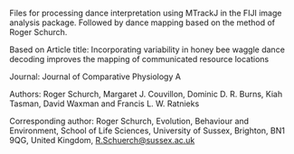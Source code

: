 Files for processing dance interpretation using MTrackJ in the FIJI image analysis package.  Followed by dance mapping based on the method of Roger Schurch.

Based on
Article title: Incorporating variability in honey bee waggle dance decoding improves
the mapping of communicated resource locations

Journal: Journal of Comparative Physiology A

Authors: Roger Schurch, Margaret J. Couvillon, Dominic D. R. Burns, Kiah
Tasman, David Waxman and Francis L. W. Ratnieks

Corresponding author: Roger Schurch, Evolution, Behaviour and
Environment, School of Life Sciences, University of Sussex, Brighton,
BN1 9QG, United Kingdom, R.Schuerch@sussex.ac.uk
